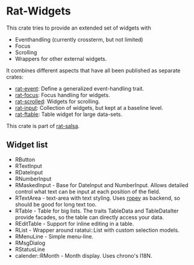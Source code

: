 # Rat-Widgets

This crate tries to provide an extended set of widgets with

- Eventhandling (currently crossterm, but not limited)
- Focus
- Scrolling
- Wrappers for other external widgets.

It combines different aspects that have all been published as
separate crates:

* [rat-event](https://docs.rs/rat-event): Define a generalized event-handling trait.
* [rat-focus](https://docs.rs/rat-focus): Focus handling for widgets.
* [rat-scrolled](https://docs.rs/rat-scrolled): Widgets for scrolling.
* [rat-input](https://docs.rs/rat-input): Collection of widgets, but kept at a baseline level.
* [rat-ftable](https://docs.rs/rat-ftable): Table widget for large data-sets.

This crate is part of [rat-salsa](https://docs.rs/rat-salsa).

## Widget list

* RButton
* RTextInput
* RDateInput
* RNumberInput
* RMaskedInput - Base for DateInput and NumberInput. Allows detailed control
  what text can be input at each position of the field.
* RTextArea - text-area with text styling. Uses [ropey](https://docs.rs/ropey/latest/ropey/)
  as backend, so should be good for long text too.
* RTable - Table for big lists. The traits TableData and TableDataIter provide
  facades, so the table can directly access your data.
* REditTable - Support for inline editing in a table.
* RList - Wrapper around ratatui::List with custom selection models.
* RMenuLine - Simple menu-line.
* RMsgDialog
* RStatusLine
* calender::RMonth - Month display. Uses chrono's I18N.